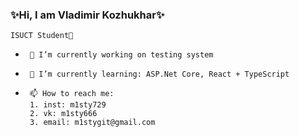 ### ✨Hi, I am Vladimir Kozhukhar✨

~~~
ISUCT Student🤔
~~~


-      🔭 I’m currently working on testing system
-      🌱 I’m currently learning: ASP.Net Core, React + TypeScript
-      📫 How to reach me: 
       1. inst: m1sty729
       2. vk: m1sty666
       3. email: m1stygit@gmail.com

<!--
**SunM1sty/SunM1sty** is a ✨ _special_ ✨ repository because its `README.md` (this file) appears on your GitHub profile.

Here are some ideas to get you started:

- 🔭 I’m currently working on ...
- 🌱 I’m currently learning ...
- 👯 I’m looking to collaborate on ...
- 🤔 I’m looking for help with ...
- 💬 Ask me about ...
- 📫 How to reach me: ...
- 😄 Pronouns: ...
- ⚡ Fun fact: ...
-->
